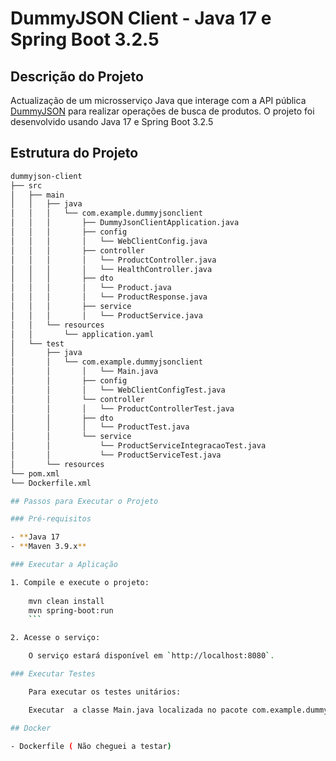 
# DummyJSON Client - Java 17 e Spring Boot 3.2.5

## Descrição do Projeto

Actualização de um microsserviço Java que interage com a API pública [DummyJSON](https://dummyjson.com/docs/products) para realizar operações de busca de produtos. O projeto foi desenvolvido usando Java 17 e Spring Boot 3.2.5


## Estrutura do Projeto

```bash
dummyjson-client
├── src
│   ├── main
│   │   ├── java
│   │   │   └── com.example.dummyjsonclient
│   │   │       ├── DummyJsonClientApplication.java
│   │   │       ├── config
│   │   │       │   └── WebClientConfig.java
│   │   │       ├── controller
│   │   │       │   └── ProductController.java
│   │   │       │   └── HealthController.java 
│   │   │       ├── dto
│   │   │       │   └── Product.java
│   │   │       │   └── ProductResponse.java
│   │   │       ├── service
│   │   │       │   └── ProductService.java
│   │   └── resources
│   │       └── application.yaml
│   └── test
│       ├── java
│       │   └── com.example.dummyjsonclient
│       │       │   └── Main.java
│       │       ├── config
│       │       │   └── WebClientConfigTest.java
│       │       └── controller
│       │       │   └── ProductControllerTest.java
│       │       ├── dto
│       │       │   └── ProductTest.java
│       │       └── service
│       │           └── ProductServiceIntegracaoTest.java
│       │           └── ProductServiceTest.java
│       └── resources
└── pom.xml
└── Dockerfile.xml

## Passos para Executar o Projeto

### Pré-requisitos

- **Java 17
- **Maven 3.9.x**

### Executar a Aplicação

1. Compile e execute o projeto:
   
    mvn clean install
    mvn spring-boot:run
    ```

2. Acesse o serviço:

    O serviço estará disponível em `http://localhost:8080`.

### Executar Testes

	Para executar os testes unitários:

	Executar  a classe Main.java localizada no pacote com.example.dummyjson

## Docker

- Dockerfile ( Não cheguei a testar)

